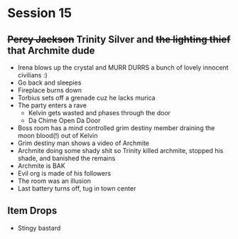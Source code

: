 # Session 15

## ~~Percy Jackson~~ Trinity Silver and ~~the lighting thief~~ that Archmite dude
* Irena blows up the crystal and MURR DURRS a bunch of lovely innocent civilians :)
* Go back and sleepies
* Fireplace burns down
* Torbius sets off a grenade cuz he lacks murica
* The party enters a rave
  * Kelvin gets wasted and phases through the door
  * Da Chime Open Da Door
* Boss room has a mind controlled grim destiny member draining the moon blood(!) out of Kelvin
* Grim destiny man shows a video of Archmite
* Archmite doing some shady shit so Trinity killed archmite, stopped his shade, and banished the remains
* Archmite is BAK
* Evil org is made of his followers
* The room was an illusion
* Last battery turns off, tug in town center

## Item Drops
* Stingy bastard
